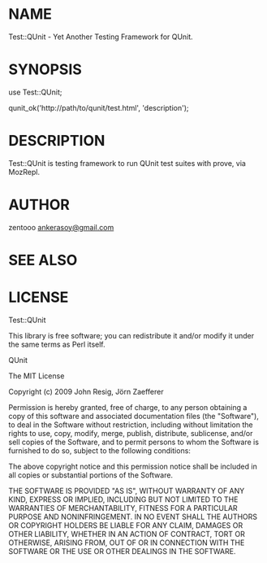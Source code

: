 # NAME

Test::QUnit - Yet Another Testing Framework for QUnit.

# SYNOPSIS

  use Test::QUnit;

  qunit_ok('http://path/to/qunit/test.html', 'description');

# DESCRIPTION

Test::QUnit is testing framework to run QUnit test suites with prove, via MozRepl.

# AUTHOR

zentooo <ankerasoy@gmail.com>

# SEE ALSO

# LICENSE



Test::QUnit

This library is free software; you can redistribute it and/or modify
it under the same terms as Perl itself.



QUnit

The MIT License

Copyright (c) 2009 John Resig, Jörn Zaefferer

Permission is hereby granted, free of charge, to any person obtaining a copy
of this software and associated documentation files (the "Software"), to deal
in the Software without restriction, including without limitation the rights
to use, copy, modify, merge, publish, distribute, sublicense, and/or sell
copies of the Software, and to permit persons to whom the Software is
furnished to do so, subject to the following conditions:

The above copyright notice and this permission notice shall be included in
all copies or substantial portions of the Software.

THE SOFTWARE IS PROVIDED "AS IS", WITHOUT WARRANTY OF ANY KIND, EXPRESS OR
IMPLIED, INCLUDING BUT NOT LIMITED TO THE WARRANTIES OF MERCHANTABILITY,
FITNESS FOR A PARTICULAR PURPOSE AND NONINFRINGEMENT. IN NO EVENT SHALL THE
AUTHORS OR COPYRIGHT HOLDERS BE LIABLE FOR ANY CLAIM, DAMAGES OR OTHER
LIABILITY, WHETHER IN AN ACTION OF CONTRACT, TORT OR OTHERWISE, ARISING FROM,
OUT OF OR IN CONNECTION WITH THE SOFTWARE OR THE USE OR OTHER DEALINGS IN
THE SOFTWARE.